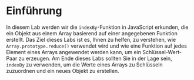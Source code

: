 # Einführung

In diesem Lab werden wir die `indexBy`-Funktion in JavaScript erkunden, die ein Objekt aus einem Array basierend auf einer angegebenen Funktion erstellt. Das Ziel dieses Labs ist es, Ihnen zu helfen, zu verstehen, wie `Array.prototype.reduce()` verwendet wird und wie eine Funktion auf jedes Element eines Arrays angewendet werden kann, um ein Schlüssel-Wert-Paar zu erzeugen. Am Ende dieses Labs sollten Sie in der Lage sein, `indexBy` zu verwenden, um die Werte eines Arrays zu Schlüsseln zuzuordnen und ein neues Objekt zu erstellen.

